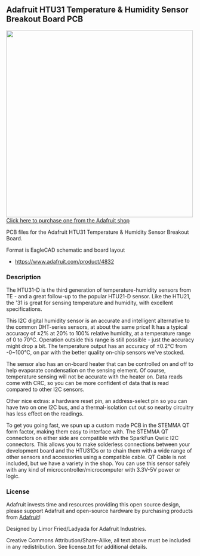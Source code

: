 ## Adafruit HTU31 Temperature & Humidity Sensor Breakout Board PCB

<a href="http://www.adafruit.com/products/4832"><img src="assets/4832.jpg?raw=true" width="500px"><br/>
Click here to purchase one from the Adafruit shop</a>

PCB files for the Adafruit HTU31 Temperature & Humidity Sensor Breakout Board. 

Format is EagleCAD schematic and board layout
* https://www.adafruit.com/product/4832

### Description

The HTU31-D is the third generation of temperature-humidity sensors from TE - and a great follow-up to the popular HTU21-D sensor. Like the HTU21, the '31 is great for sensing temperature and humidity, with excellent specifications.

This I2C digital humidity sensor is an accurate and intelligent alternative to the common DHT-series sensors, at about the same price! It has a typical accuracy of ±2% at 20% to 100% relative humidity, at a temperature range of 0 to 70°C. Operation outside this range is still possible - just the accuracy might drop a bit. The temperature output has an accuracy of ±0.2°C from -0~100°C, on par with the better quality on-chip sensors we've stocked.

The sensor also has an on-board heater that can be controlled on and off to help evaporate condensation on the sensing element. Of course, temperature sensing will not be accurate with the heater on. Data reads come with CRC, so you can be more confident of data that is read compared to other I2C sensors.

Other nice extras: a hardware reset pin, an address-select pin so you can have two on one I2C bus, and a thermal-isolation cut out so nearby circuitry has less effect on the readings.

To get you going fast, we spun up a custom made PCB in the STEMMA QT form factor, making them easy to interface with. The STEMMA QT connectors on either side are compatible with the SparkFun Qwiic I2C connectors. This allows you to make solderless connections between your development board and the HTU31Ds or to chain them with a wide range of other sensors and accessories using a compatible cable. QT Cable is not included, but we have a variety in the shop. You can use this sensor safely with any kind of microcontroller/microcomputer with 3.3V-5V power or logic.

### License

Adafruit invests time and resources providing this open source design, please support Adafruit and open-source hardware by purchasing products from [Adafruit](https://www.adafruit.com)!

Designed by Limor Fried/Ladyada for Adafruit Industries.

Creative Commons Attribution/Share-Alike, all text above must be included in any redistribution. 
See license.txt for additional details.
